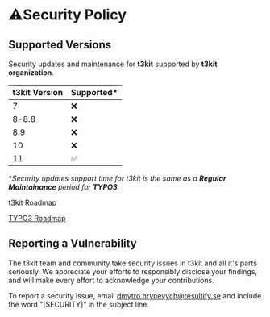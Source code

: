 # ⚠️Security Policy

## Supported Versions

Security updates and maintenance for **t3kit** supported by **t3kit organization**.

| t3kit Version | Supported*       |
| --------------| -----------------|
|7              |:x:               |
|8-8.8          |:x:               |
|8.9            |:x:               |
|10             |:x:               |
|11             |:white_check_mark:|

*_Security updates support time for t3kit is the same as a **Regular Maintainance** period for **TYPO3**._

[t3kit Roadmap](https://t3kit.gitbook.io/doc/t3kit-roadmap)

[TYPO3 Roadmap](https://typo3.org/cms/roadmap)

## Reporting a Vulnerability

The t3kit team and community take security issues in t3kit and all it's parts seriously. We appreciate your efforts to responsibly disclose your findings, and will make every effort to acknowledge your contributions.

To report a security issue, email [dmytro.hrynevych@resultify.se](mailto:dmytro.hrynevych@resultify.se) and include the word "[SECURITY]" in the subject line.
